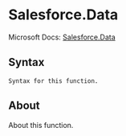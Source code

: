 ---
---

# Salesforce.Data

Microsoft Docs: [Salesforce.Data](https://docs.microsoft.com/en-us/powerquery-m/salesforce-data)

## Syntax

```powerquery-m
Syntax for this function.
```

## About

About this function.

